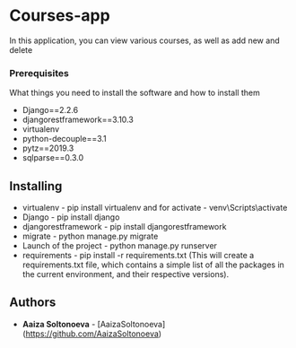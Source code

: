 # Courses-app
In this application, you can view various courses, as well as add new and delete
### Prerequisites

What things you need to install the software and how to install them

* Django==2.2.6
* djangorestframework==3.10.3
* virtualenv
* python-decouple==3.1
* pytz==2019.3
* sqlparse==0.3.0

## Installing

* virtualenv - pip install virtualenv and for activate - venv\Scripts\activate
* Django - pip install django
* djangorestframework - pip install djangorestframework
* migrate - python manage.py migrate
* Launch of the project - python manage.py runserver
* requirements - pip install -r requirements.txt (This will create a requirements.txt file, which contains a simple list of all the packages in the current environment, and their respective versions).





## Authors
* **Aaiza Soltonoeva** - [AaizaSoltonoeva] (https://github.com/AaizaSoltonoeva)



